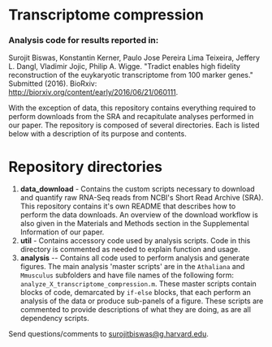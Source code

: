 # Transcriptome compression
### Analysis code for results reported in:
Surojit Biswas, Konstantin Kerner, Paulo Jose Pereira Lima Teixeira, Jeffery L. Dangl, Vladimir Jojic, Philip A. Wigge. "Tradict enables high fidelity reconstruction of the euykaryotic transcriptome from 100 marker genes." Submitted (2016). BioRxiv: http://biorxiv.org/content/early/2016/06/21/060111.

With the exception of data, this repository contains everything required to perform downloads from the SRA and recapitulate analyses performed in our paper. The repository is composed of several directories. Each is listed below with a  description of its purpose and contents. 

# Repository directories
1. **data_download** - Contains the custom scripts necessary to download and quantify raw RNA-Seq reads from NCBI's Short Read Archive (SRA). This repository contains it's own README that describes how to perform the data downloads. An overview of the download workflow is also given in the Materials and Methods section in the Supplemental Information of our paper. 
2. **util** - Contains accessory code used by analysis scripts. Code in this directory is commented as needed to explain function and usage. 
3. **analysis** -- Contains all code used to perform analysis and generate figures. The main analysis 'master scripts' are in the `Athaliana` and `Mmusculus` subfolders and have file names of the following form: `analyze_X_transcriptome_compression.m`.  These master scripts contain blocks of code, demarcated by `if-else` blocks, that each perform an analysis of the data or produce sub-panels of a figure. These scripts are commented to provide descriptions of what they are doing, as are all dependency scripts. 


Send questions/comments to surojitbiswas@g.harvard.edu.
